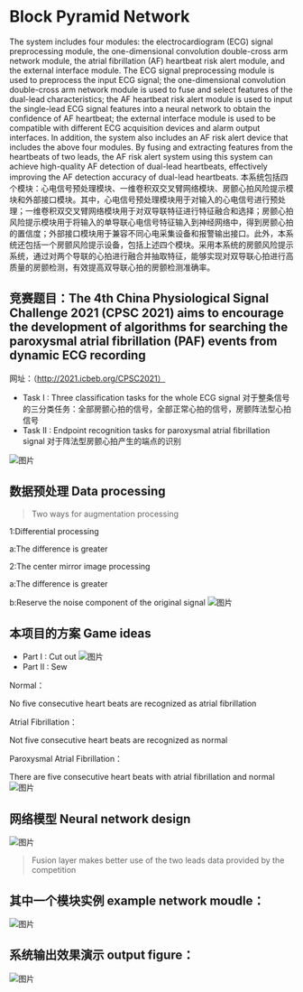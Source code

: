# Block Pyramid Network 
The system includes four modules: the electrocardiogram (ECG) signal preprocessing module, the one-dimensional convolution double-cross arm network module, the atrial fibrillation (AF) heartbeat risk alert module, and the external interface module. The ECG signal preprocessing module is used to preprocess the input ECG signal; the one-dimensional convolution double-cross arm network module is used to fuse and select features of the dual-lead characteristics; the AF heartbeat risk alert module is used to input the single-lead ECG signal features into a neural network to obtain the confidence of AF heartbeat; the external interface module is used to be compatible with different ECG acquisition devices and alarm output interfaces. In addition, the system also includes an AF risk alert device that includes the above four modules. By fusing and extracting features from the heartbeats of two leads, the AF risk alert system using this system can achieve high-quality AF detection of dual-lead heartbeats, effectively improving the AF detection accuracy of dual-lead heartbeats.
本系统包括四个模块：心电信号预处理模块、一维卷积双交叉臂网络模块、房颤心拍风险提示模块和外部接口模块。其中，心电信号预处理模块用于对输入的心电信号进行预处理；一维卷积双交叉臂网络模块用于对双导联特征进行特征融合和选择；房颤心拍风险提示模块用于将输入的单导联心电信号特征输入到神经网络中，得到房颤心拍的置信度；外部接口模块用于兼容不同心电采集设备和报警输出接口。此外，本系统还包括一个房颤风险提示设备，包括上述四个模块。采用本系统的房颤风险提示系统，通过对两个导联的心拍进行融合并抽取特征，能够实现对双导联心拍进行高质量的房颤检测，有效提高双导联心拍的房颤检测准确率。

## 竞赛题目：The 4th China Physiological Signal Challenge 2021 (CPSC 2021) aims to encourage the development of algorithms for searching the paroxysmal atrial fibrillation (PAF) events from dynamic ECG recording
网址：（http://2021.icbeb.org/CPSC2021）
+ Task I  : Three classification tasks for the whole ECG signal
对于整条信号的三分类任务：全部房颤心拍的信号，全部正常心拍的信号，房颤阵法型心拍信号
+ Task II : Endpoint recognition tasks for paroxysmal atrial fibrillation signal
对于阵法型房颤心拍产生的端点的识别

![图片](https://user-images.githubusercontent.com/66575985/214835438-0fd93a8f-de9a-4d9b-a6ee-90617c2da94e.png)
## 数据预处理 Data processing

> Two ways for augmentation processing

1:Differential processing

a:The difference is greater

2:The center mirror image processing

a:The difference is greater

b:Reserve the noise component of the original signal
![图片](https://user-images.githubusercontent.com/66575985/214837961-fabb81da-6800-4497-9442-73039ab90384.png)

## 本项目的方案 Game ideas
+ Part I : Cut out
![图片](https://user-images.githubusercontent.com/66575985/214836746-9c8f3907-a8da-4b0c-a5e3-f1a7f906c93d.png)
+ Part II : Sew

Normal：

No five consecutive heart beats are recognized as atrial fibrillation

Atrial Fibrillation：

Not five consecutive heart beats are recognized as normal

Paroxysmal Atrial Fibrillation：

There are five consecutive heart beats with atrial fibrillation and normal![图片](https://user-images.githubusercontent.com/66575985/214837081-fd40f4c6-efa0-44ac-b1c2-10ffffc446b8.png)












## 网络模型 Neural network design
![图片](https://user-images.githubusercontent.com/66575985/214839244-700740f9-472c-4c28-860d-8948e641d22a.png)
> Fusion layer  makes better use of the two leads data provided by the competition



## 其中一个模块实例 example network moudle：

![图片](https://user-images.githubusercontent.com/66575985/214832901-f04b2c86-78fd-4c6f-8d61-479b46eb0994.png)

## 系统输出效果演示 output figure：

![图片](https://user-images.githubusercontent.com/66575985/214832949-dd05d47b-4c3b-49f7-bdab-e8f3a61f8c38.png)

